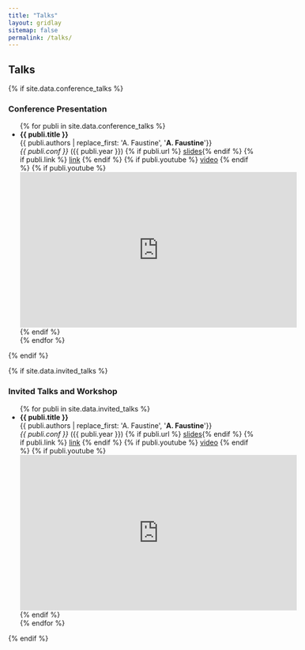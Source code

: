 ```yaml
---
title: "Talks"
layout: gridlay
sitemap: false
permalink: /talks/
---
```


## Talks

{% if site.data.conference_talks %}

### Conference Presentation
<div class="jumbotron">
<ul>
{% for publi in site.data.conference_talks %}
<li> 
<strong>{{ publi.title }}</strong> <br/> 
 {{ publi.authors | replace_first: 'A. Faustine', '<b>A. Faustine</b>'}} <br/>
 <i>{{ publi.conf }}</i> ({{ publi.year }})  
 {% if publi.url %}
 <a href="{{ site.url }}{{ site.baseurl }}/talk/{{ publi.url }}.pdf" target="_blank"><i class="far fa-file" aria-hidden="true"></i>slides</a>{% endif %} 
 {% if publi.link %}
 <a href="{{ publi.link }}" target="_blank"><i class="fas fa-link" aria-hidden="true"></i>link</a>
 {% endif %}
 {% if publi.youtube %} 
   <a data-toggle="collapse" href="#{{publi.youtube}}" aria-expanded="false" aria-controls="{{publi.youtube}}"><i class="fa fa-film"  aria-hidden="true"></i>video</a>
   {% endif %}
{% if publi.youtube %} 
<div class="collapse" id="{{publi.youtube}}"><div class="well-collapse">
 <iframe width="560" height="315" src="https://www.youtube.com/embed/{{publi.youtube}}" frameborder="0" allow="accelerometer; autoplay; clipboard-write; encrypted-media; gyroscope; picture-in-picture" allowfullscreen></iframe>
 </div></div>
   {% endif %}
 </li>
 {% endfor %}
 </ul>
</div>


{% endif %}


{% if site.data.invited_talks %}

### Invited Talks and Workshop
<div class="jumbotron">
<ul>
{% for publi in site.data.invited_talks %}
<li> 
<strong>{{ publi.title }}</strong> <br/> 
 {{ publi.authors | replace_first: 'A. Faustine', '<b>A. Faustine</b>'}} <br/>
 <i>{{ publi.conf }}</i> ({{ publi.year }})  
 {% if publi.url %}
 <a href="{{ site.url }}{{ site.baseurl }}/talk/{{ publi.url }}.pdf" target="_blank"><i class="far fa-file" aria-hidden="true"></i>slides</a>{% endif %} 
 {% if publi.link %}
 <a href="{{ publi.link }}" target="_blank"><i class="fas fa-link" aria-hidden="true"></i>link</a>
 {% endif %}
 {% if publi.youtube %} 
   <a data-toggle="collapse" href="#{{publi.youtube}}" aria-expanded="false" aria-controls="{{publi.youtube}}"><i class="fa fa-film"  aria-hidden="true"></i>video</a>
   {% endif %}
{% if publi.youtube %} 
<div class="collapse" id="{{publi.youtube}}"><div class="well-collapse">
 <iframe width="560" height="315" src="https://www.youtube.com/embed/{{publi.youtube}}" frameborder="0" allow="accelerometer; autoplay; clipboard-write; encrypted-media; gyroscope; picture-in-picture" allowfullscreen></iframe>
 </div></div>
   {% endif %}
 </li>
 {% endfor %}
 </ul>
</div>
{% endif %}